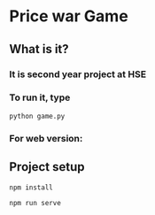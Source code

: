 # Price war Game

## What is it?

### It is second year project at HSE

### To run it, type 
```
python game.py
```

### For web version:

## Project setup
```
npm install
```

```
npm run serve
```